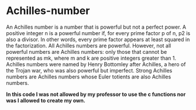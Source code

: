 # Achilles-number
An Achilles number is a number that is powerful but not a perfect power. A positive integer n is a powerful number if, for every prime factor p of n, p2 is also a divisor. In other words, every prime factor appears at least squared in the factorization. All Achilles numbers are powerful. However, not all powerful numbers are Achilles numbers: only those that cannot be represented as mk, where m and k are positive integers greater than 1.  Achilles numbers were named by Henry Bottomley after Achilles, a hero of the Trojan war, who was also powerful but imperfect. Strong Achilles numbers are Achilles numbers whose Euler totients are also Achilles numbers.

**In this code I was not allowed by my professor to use the c functions nor was I allowed to create my own.**

